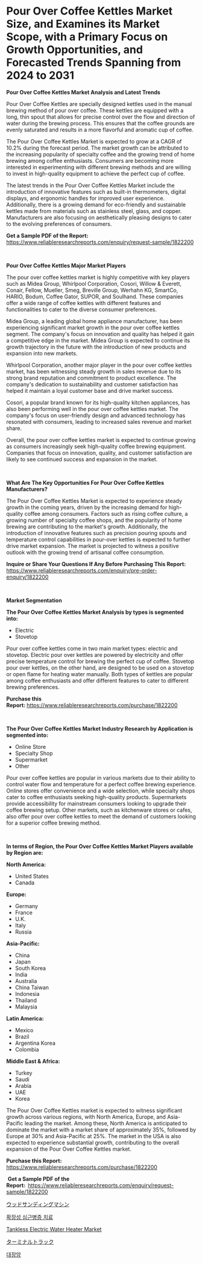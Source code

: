 <p><h1>Pour Over Coffee Kettles Market Size, and Examines its Market Scope, with a Primary Focus on Growth Opportunities, and Forecasted Trends Spanning from 2024 to 2031</h1></p><p><strong>Pour Over Coffee Kettles Market Analysis and Latest Trends</strong></p>
<p><p>Pour Over Coffee Kettles are specially designed kettles used in the manual brewing method of pour over coffee. These kettles are equipped with a long, thin spout that allows for precise control over the flow and direction of water during the brewing process. This ensures that the coffee grounds are evenly saturated and results in a more flavorful and aromatic cup of coffee.</p><p>The Pour Over Coffee Kettles Market is expected to grow at a CAGR of 10.2% during the forecast period. The market growth can be attributed to the increasing popularity of specialty coffee and the growing trend of home brewing among coffee enthusiasts. Consumers are becoming more interested in experimenting with different brewing methods and are willing to invest in high-quality equipment to achieve the perfect cup of coffee.</p><p>The latest trends in the Pour Over Coffee Kettles Market include the introduction of innovative features such as built-in thermometers, digital displays, and ergonomic handles for improved user experience. Additionally, there is a growing demand for eco-friendly and sustainable kettles made from materials such as stainless steel, glass, and copper. Manufacturers are also focusing on aesthetically pleasing designs to cater to the evolving preferences of consumers.</p></p>
<p><strong>Get a Sample PDF of the Report:&nbsp;</strong> <a href="https://www.reliableresearchreports.com/enquiry/request-sample/1822200">https://www.reliableresearchreports.com/enquiry/request-sample/1822200</a></p>
<p>&nbsp;</p>
<p><strong>Pour Over Coffee Kettles Major Market Players</strong></p>
<p><p>The pour over coffee kettles market is highly competitive with key players such as Midea Group, Whirlpool Corporation, Cosori, Willow & Everett, Conair, Fellow, Mueller, Smeg, Breville Group, Werhahn KG, SmartCo, HARIO, Bodum, Coffee Gator, SUPOR, and Soulhand. These companies offer a wide range of coffee kettles with different features and functionalities to cater to the diverse consumer preferences.</p><p>Midea Group, a leading global home appliance manufacturer, has been experiencing significant market growth in the pour over coffee kettles segment. The company's focus on innovation and quality has helped it gain a competitive edge in the market. Midea Group is expected to continue its growth trajectory in the future with the introduction of new products and expansion into new markets.</p><p>Whirlpool Corporation, another major player in the pour over coffee kettles market, has been witnessing steady growth in sales revenue due to its strong brand reputation and commitment to product excellence. The company's dedication to sustainability and customer satisfaction has helped it maintain a loyal customer base and drive market success.</p><p>Cosori, a popular brand known for its high-quality kitchen appliances, has also been performing well in the pour over coffee kettles market. The company's focus on user-friendly design and advanced technology has resonated with consumers, leading to increased sales revenue and market share.</p><p>Overall, the pour over coffee kettles market is expected to continue growing as consumers increasingly seek high-quality coffee brewing equipment. Companies that focus on innovation, quality, and customer satisfaction are likely to see continued success and expansion in the market.</p></p>
<p>&nbsp;</p>
<p><strong>What Are The Key Opportunities For Pour Over Coffee Kettles Manufacturers?</strong></p>
<p><p>The Pour Over Coffee Kettles Market is expected to experience steady growth in the coming years, driven by the increasing demand for high-quality coffee among consumers. Factors such as rising coffee culture, a growing number of specialty coffee shops, and the popularity of home brewing are contributing to the market's growth. Additionally, the introduction of innovative features such as precision pouring spouts and temperature control capabilities in pour-over kettles is expected to further drive market expansion. The market is projected to witness a positive outlook with the growing trend of artisanal coffee consumption.</p></p>
<p><strong>Inquire or Share Your Questions If Any Before Purchasing This Report:</strong> <a href="https://www.reliableresearchreports.com/enquiry/pre-order-enquiry/1822200">https://www.reliableresearchreports.com/enquiry/pre-order-enquiry/1822200</a></p>
<p>&nbsp;</p>
<p><strong>Market Segmentation</strong></p>
<p><strong>The Pour Over Coffee Kettles Market Analysis by types is segmented into:</strong></p>
<p><ul><li>Electric</li><li>Stovetop</li></ul></p>
<p><p>Pour over coffee kettles come in two main market types: electric and stovetop. Electric pour over kettles are powered by electricity and offer precise temperature control for brewing the perfect cup of coffee. Stovetop pour over kettles, on the other hand, are designed to be used on a stovetop or open flame for heating water manually. Both types of kettles are popular among coffee enthusiasts and offer different features to cater to different brewing preferences.</p></p>
<p><strong>Purchase this Report:&nbsp;</strong><a href="https://www.reliableresearchreports.com/purchase/1822200">https://www.reliableresearchreports.com/purchase/1822200</a></p>
<p>&nbsp;</p>
<p><strong>The Pour Over Coffee Kettles Market Industry Research by Application is segmented into:</strong></p>
<p><ul><li>Online Store</li><li>Specialty Shop</li><li>Supermarket</li><li>Other</li></ul></p>
<p><p>Pour over coffee kettles are popular in various markets due to their ability to control water flow and temperature for a perfect coffee brewing experience. Online stores offer convenience and a wide selection, while specialty shops cater to coffee enthusiasts seeking high-quality products. Supermarkets provide accessibility for mainstream consumers looking to upgrade their coffee brewing setup. Other markets, such as kitchenware stores or cafes, also offer pour over coffee kettles to meet the demand of customers looking for a superior coffee brewing method.</p></p>
<p>&nbsp;</p>
<p><strong>In terms of Region, the Pour Over Coffee Kettles Market Players available by Region are:</strong></p>
<p>
    <p> <strong> North America: </strong>
        <ul>
            <li>United States</li>
            <li>Canada</li>
        </ul>
        </p> 
    <p> <strong> Europe: </strong>
        <ul>
            <li>Germany</li>
            <li>France</li>
            <li>U.K.</li>
            <li>Italy</li>
            <li>Russia</li>
        </ul>
        </p> 
    <p> <strong> Asia-Pacific: </strong>
        <ul>
            <li>China</li>
            <li>Japan</li>
            <li>South Korea</li>
            <li>India</li>
            <li>Australia</li>
            <li>China Taiwan</li>
            <li>Indonesia</li>
            <li>Thailand</li>
            <li>Malaysia</li>
        </ul>
        </p> 
    <p> <strong> Latin America: </strong>
        <ul>
            <li>Mexico</li>
            <li>Brazil</li>
            <li>Argentina Korea</li>
            <li>Colombia</li>
        </ul>
        </p> 
    <p> <strong> Middle East & Africa: </strong>
        <ul>
            <li>Turkey</li>
            <li>Saudi</li>
            <li>Arabia</li>
            <li>UAE</li>
            <li>Korea</li>
        </ul>
    </p>
    </p>
<p><p>The Pour Over Coffee Kettles market is expected to witness significant growth across various regions, with North America, Europe, and Asia-Pacific leading the market. Among these, North America is anticipated to dominate the market with a market share of approximately 35%, followed by Europe at 30% and Asia-Pacific at 25%. The market in the USA is also expected to experience substantial growth, contributing to the overall expansion of the Pour Over Coffee Kettles market.</p></p>
<p><strong>Purchase this Report: </strong><a href="https://www.reliableresearchreports.com/purchase/1822200">https://www.reliableresearchreports.com/purchase/1822200</a></p>
<p>&nbsp;<strong>Get a Sample PDF of the Report:&nbsp;&nbsp;</strong><a href="https://www.reliableresearchreports.com/enquiry/request-sample/1822200">https://www.reliableresearchreports.com/enquiry/request-sample/1822200</a></p>
<p><strong></strong></p>
<p><p><a href="https://medium.com/@nicolasrown5/%E6%9C%A8%E8%A3%BD%E3%81%AE%E7%A0%94%E7%A3%A8%E6%A9%9F%E3%81%AE%E5%B8%82%E5%A0%B4%E3%81%A7%E3%81%AF-%E5%B8%82%E5%A0%B4%E3%82%B7%E3%82%A7%E3%82%A2-%E8%A6%8F%E6%A8%A1-2031%E5%B9%B4%E3%81%BE%E3%81%A7%E3%81%AE%E4%BA%88%E6%B8%AC%E3%81%AB%E7%84%A6%E7%82%B9%E3%82%92%E5%BD%93%E3%81%A6%E3%81%A6%E3%81%84%E3%81%BE%E3%81%99-36385d59a91d">ウッドサンディングマシン</a></p><p><a href="https://medium.com/@goonfghyt6587/%ED%99%95%EC%9E%A5-%EC%84%A0%EB%B9%84%EB%B9%84-%EA%B7%BC%EC%9C%A1%EC%A6%9D-%EC%B9%98%EB%A3%8C-%EC%8B%9C%EC%9E%A5-%EA%B7%9C%EB%AA%A8-cagr-2024-2030-%ED%8A%B8%EB%A0%8C%EB%93%9C-8ba6a96f9975">확장성 심근병증 치료</a></p><p><a href="https://github.com/jsmusil/Market-Research-Report-List-2/blob/main/tankless-electric-water-heater-market.md">Tankless Electric Water Heater Market</a></p><p><a href="https://medium.com/@victor.sharp87978/%E3%82%BF%E3%83%BC%E3%83%9F%E3%83%8A%E3%83%AB%E3%83%88%E3%83%A9%E3%83%83%E3%82%AF%E5%B8%82%E5%A0%B4%E3%81%AE%E5%B1%95%E6%9C%9B-%E6%A5%AD%E7%95%8C%E6%A6%82%E8%A6%81%E3%81%A8%E4%BA%88%E6%B8%AC-2024%E5%B9%B4%E3%81%8B%E3%82%892031%E5%B9%B4-d6ec61ba555b">ターミナルトラック</a></p><p><a href="https://medium.com/@christianlarkinus/%EB%8C%80%EC%9E%A5%EC%95%94-%EC%8B%9C%EC%9E%A5%EC%9D%80-%EC%8B%9C%EC%9E%A5-%EC%A0%90%EC%9C%A0%EC%9C%A8-%EC%8B%9C%EC%9E%A5-%EB%8F%99%ED%96%A5-%EB%B0%8F-%EC%8B%9C%EC%9E%A5-%EC%84%B1%EC%9E%A5%EC%97%90-%EA%B4%80%ED%95%9C-%EC%A0%95%EB%B3%B4%EB%A5%BC-%EC%A0%9C%EA%B3%B5%ED%95%A9%EB%8B%88%EB%8B%A4-203c905f973c">대장암</a></p></p>
